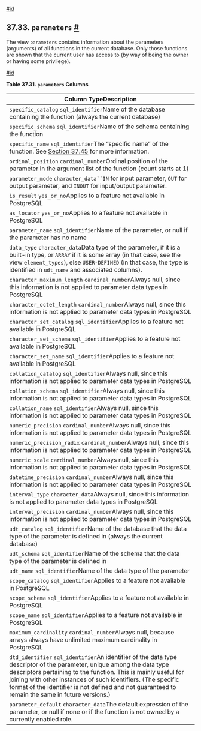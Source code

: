 [#id](#INFOSCHEMA-PARAMETERS)

## 37.33. `parameters` [#](#INFOSCHEMA-PARAMETERS)

The view `parameters` contains information about the parameters (arguments) of all functions in the current database. Only those functions are shown that the current user has access to (by way of being the owner or having some privilege).

[#id](#id-1.7.6.37.3)

**Table 37.31. `parameters` Columns**

| Column TypeDescription                                                                                                                                                                                                                                                                                                                                       |
| ------------------------------------------------------------------------------------------------------------------------------------------------------------------------------------------------------------------------------------------------------------------------------------------------------------------------------------------------------------ |
| `specific_catalog` `sql_identifier`Name of the database containing the function (always the current database)                                                                                                                                                                                                                                                |
| `specific_schema` `sql_identifier`Name of the schema containing the function                                                                                                                                                                                                                                                                                 |
| `specific_name` `sql_identifier`The “specific name” of the function. See [Section 37.45](infoschema-routines) for more information.                                                                                                                                                                                                                          |
| `ordinal_position` `cardinal_number`Ordinal position of the parameter in the argument list of the function (count starts at 1)                                                                                                                                                                                                                               |
| `parameter_mode` `character_data``IN` for input parameter, `OUT` for output parameter, and `INOUT` for input/output parameter.                                                                                                                                                                                                                               |
| `is_result` `yes_or_no`Applies to a feature not available in PostgreSQL                                                                                                                                                                                                                                                                                      |
| `as_locator` `yes_or_no`Applies to a feature not available in PostgreSQL                                                                                                                                                                                                                                                                                     |
| `parameter_name` `sql_identifier`Name of the parameter, or null if the parameter has no name                                                                                                                                                                                                                                                                 |
| `data_type` `character_data`Data type of the parameter, if it is a built-in type, or `ARRAY` if it is some array (in that case, see the view `element_types`), else `USER-DEFINED` (in that case, the type is identified in `udt_name` and associated columns).                                                                                              |
| `character_maximum_length` `cardinal_number`Always null, since this information is not applied to parameter data types in PostgreSQL                                                                                                                                                                                                                         |
| `character_octet_length` `cardinal_number`Always null, since this information is not applied to parameter data types in PostgreSQL                                                                                                                                                                                                                           |
| `character_set_catalog` `sql_identifier`Applies to a feature not available in PostgreSQL                                                                                                                                                                                                                                                                     |
| `character_set_schema` `sql_identifier`Applies to a feature not available in PostgreSQL                                                                                                                                                                                                                                                                      |
| `character_set_name` `sql_identifier`Applies to a feature not available in PostgreSQL                                                                                                                                                                                                                                                                        |
| `collation_catalog` `sql_identifier`Always null, since this information is not applied to parameter data types in PostgreSQL                                                                                                                                                                                                                                 |
| `collation_schema` `sql_identifier`Always null, since this information is not applied to parameter data types in PostgreSQL                                                                                                                                                                                                                                  |
| `collation_name` `sql_identifier`Always null, since this information is not applied to parameter data types in PostgreSQL                                                                                                                                                                                                                                    |
| `numeric_precision` `cardinal_number`Always null, since this information is not applied to parameter data types in PostgreSQL                                                                                                                                                                                                                                |
| `numeric_precision_radix` `cardinal_number`Always null, since this information is not applied to parameter data types in PostgreSQL                                                                                                                                                                                                                          |
| `numeric_scale` `cardinal_number`Always null, since this information is not applied to parameter data types in PostgreSQL                                                                                                                                                                                                                                    |
| `datetime_precision` `cardinal_number`Always null, since this information is not applied to parameter data types in PostgreSQL                                                                                                                                                                                                                               |
| `interval_type` `character_data`Always null, since this information is not applied to parameter data types in PostgreSQL                                                                                                                                                                                                                                     |
| `interval_precision` `cardinal_number`Always null, since this information is not applied to parameter data types in PostgreSQL                                                                                                                                                                                                                               |
| `udt_catalog` `sql_identifier`Name of the database that the data type of the parameter is defined in (always the current database)                                                                                                                                                                                                                           |
| `udt_schema` `sql_identifier`Name of the schema that the data type of the parameter is defined in                                                                                                                                                                                                                                                            |
| `udt_name` `sql_identifier`Name of the data type of the parameter                                                                                                                                                                                                                                                                                            |
| `scope_catalog` `sql_identifier`Applies to a feature not available in PostgreSQL                                                                                                                                                                                                                                                                             |
| `scope_schema` `sql_identifier`Applies to a feature not available in PostgreSQL                                                                                                                                                                                                                                                                              |
| `scope_name` `sql_identifier`Applies to a feature not available in PostgreSQL                                                                                                                                                                                                                                                                                |
| `maximum_cardinality` `cardinal_number`Always null, because arrays always have unlimited maximum cardinality in PostgreSQL                                                                                                                                                                                                                                   |
| `dtd_identifier` `sql_identifier`An identifier of the data type descriptor of the parameter, unique among the data type descriptors pertaining to the function. This is mainly useful for joining with other instances of such identifiers. (The specific format of the identifier is not defined and not guaranteed to remain the same in future versions.) |
| `parameter_default` `character_data`The default expression of the parameter, or null if none or if the function is not owned by a currently enabled role.                                                                                                                                                                                                    |
